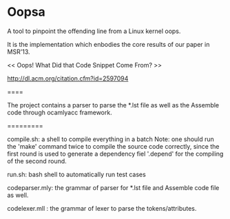 Oopsa
=====

A tool to pinpoint the offending line from a Linux kernel oops. 

It is the implementation which enbodies the core results of our paper in MSR'13.

<< Oops! What Did that Code Snippet Come From? >>  

http://dl.acm.org/citation.cfm?id=2597094


====

The project contains a parser to parse the *.lst file as well as the Assemble code through ocamlyacc framework. 

=========

compile.sh: a shell to compile everything in a batch 
    Note: one should run the 'make' command twice to compile the source code correctly, since the first round is used to generate a dependency fiel '.depend' for the compiling of the second round. 

run.sh:         bash shell to automatically run test cases 

codeparser.mly: the grammar of parser for *.lst file and Assemble code file as well.

codelexer.mll : the grammar of lexer to parse the tokens/attributes. 



